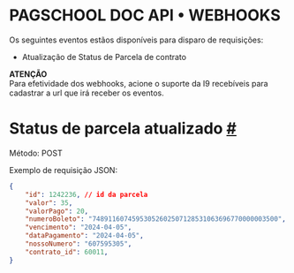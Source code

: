 # **PAGSCHOOL DOC API • WEBHOOKS**

Os seguintes eventos estãos disponíveis para disparo de requisições:

- Atualização de Status de Parcela de contrato


**ATENÇÃO**  
Para efetividade dos webhooks, acione o suporte da I9 recebíveis para cadastrar a url que irá receber os eventos.  



# Status de parcela atualizado [ # ](#status-parcela-atualizado) 

Método: POST  

Exemplo de requisição JSON:

```JSON
{
    "id": 1242236, // id da parcela
    "valor": 35,
    "valorPago": 20,
    "numeroBoleto": "74891160745953052602507128531063696770000003500",
    "vencimento": "2024-04-05",
    "dataPagamento": "2024-04-05",
    "nossoNumero": "607595305",
    "contrato_id": 60011,
}
```

